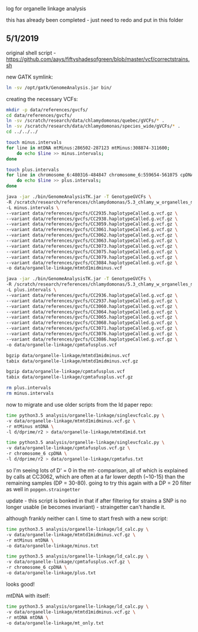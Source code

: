 log for organelle linkage analysis

this has already been completed - just need to redo and put in this folder

## 5/1/2019

original shell script - https://github.com/aays/fiftyshadesofgreen/blob/master/vcf/correctstrains.sh

new GATK symlink:

```bash
ln -sv /opt/gatk/GenomeAnalysis.jar bin/
```

creating the necessary VCFs:

```bash
mkdir -p data/references/gvcfs/
cd data/references/gvcfs/
ln -sv /scratch/research/data/chlamydomonas/quebec/gVCFs/* .
ln -sv /scratch/research/data/chlamydomonas/species_wide/gVCFs/* .
cd ../../../

touch minus.intervals
for line in mtDNA mtMinus:286502-287123 mtMinus:308874-311600;
    do echo $line >> minus.intervals;
done

touch plus.intervals
for line in chromosome_6:480316-484847 chromosome_6:559654-561075 cpDNA;
    do echo $line >> plus.intervals;
done

java -jar ./bin/GenomeAnalysisTK.jar -T GenotypeGVCFs \
-R /scratch/research/references/chlamydomonas/5.3_chlamy_w_organelles_mt_minus/chlamy.5.3.w_organelles_mtMinus.fasta \
-L minus.intervals \
--variant data/references/gvcfs/CC2935.haplotypeCalled.g.vcf.gz \
--variant data/references/gvcfs/CC2938.haplotypeCalled.g.vcf.gz \
--variant data/references/gvcfs/CC3059.haplotypeCalled.g.vcf.gz \
--variant data/references/gvcfs/CC3061.haplotypeCalled.g.vcf.gz \
--variant data/references/gvcfs/CC3062.haplotypeCalled.g.vcf.gz \
--variant data/references/gvcfs/CC3063.haplotypeCalled.g.vcf.gz \
--variant data/references/gvcfs/CC3073.haplotypeCalled.g.vcf.gz \
--variant data/references/gvcfs/CC3075.haplotypeCalled.g.vcf.gz \
--variant data/references/gvcfs/CC3079.haplotypeCalled.g.vcf.gz \
--variant data/references/gvcfs/CC3084.haplotypeCalled.g.vcf.gz \
-o data/organelle-linkage/mtmtd1midminus.vcf

java -jar ./bin/GenomeAnalysisTK.jar -T GenotypeGVCFs \
-R /scratch/research/references/chlamydomonas/5.3_chlamy_w_organelles_mt_minus/chlamy.5.3.w_organelles_mtMinus.fasta \
-L plus.intervals \
--variant data/references/gvcfs/CC2936.haplotypeCalled.g.vcf.gz \
--variant data/references/gvcfs/CC2937.haplotypeCalled.g.vcf.gz \
--variant data/references/gvcfs/CC3060.haplotypeCalled.g.vcf.gz \
--variant data/references/gvcfs/CC3064.haplotypeCalled.g.vcf.gz \
--variant data/references/gvcfs/CC3065.haplotypeCalled.g.vcf.gz \
--variant data/references/gvcfs/CC3068.haplotypeCalled.g.vcf.gz \
--variant data/references/gvcfs/CC3071.haplotypeCalled.g.vcf.gz \
--variant data/references/gvcfs/CC3076.haplotypeCalled.g.vcf.gz \
--variant data/references/gvcfs/CC3086.haplotypeCalled.g.vcf.gz \
-o data/organelle-linkage/cpmtafusplus.vcf

bgzip data/organelle-linkage/mtmtd1midminus.vcf
tabix data/organelle-linkage/mtmtd1midminus.vcf.gz

bgzip data/organelle-linkage/cpmtafusplus.vcf
tabix data/organelle-linkage/cpmtafusplus.vcf.gz    

rm plus.intervals
rm minus.intervals
```

now to migrate and use older scripts from the ld paper repo:

```bash
time python3.5 analysis/organelle-linkage/singlevcfcalc.py \
-v data/organelle-linkage/mtmtd1midminus.vcf.gz \
-r mtMinus mtDNA \
-l d/dprime/r2 > data/organelle-linkage/mtmtd1mid.txt

time python3.5 analysis/organelle-linkage/singlevcfcalc.py \
-v data/organelle-linkage/cpmtafusplus.vcf.gz \
-r chromosome_6 cpDNA \
-l d/dprime/r2 > data/organelle-linkage/cpmtafus.txt
``` 

so I'm seeing lots of D' = 0 in the mt- comparison, all of which is explained
by calls at CC3062, which are often at a far lower depth (~10-15) than the remaining
samples (DP = 30-80). going to try this again with a DP = 20 filter as well
in `popgen.straingetter`

update - this script is bonked in that if after filtering for strains a SNP is no
longer usable (ie becomes invariant) - straingetter can't handle it.

although frankly neither can I. time to start fresh with a new script:

```bash
time python3.5 analysis/organelle-linkage/ld_calc.py \
-v data/organelle-linkage/mtmtd1midminus.vcf.gz \
-r mtMinus mtDNA \
-o data/organelle-linkage/minus.txt

time python3.5 analysis/organelle-linkage/ld_calc.py \
-v data/organelle-linkage/cpmtafusplus.vcf.gz \
-r chromosome_6 cpDNA \
-o data/organelle-linkage/plus.txt
```

looks good!

mtDNA with itself:

```bash
time python3.5 analysis/organelle-linkage/ld_calc.py \
-v data/organelle-linkage/mtmtd1midminus.vcf.gz \
-r mtDNA mtDNA \
-o data/organelle-linkage/mt_only.txt
```















